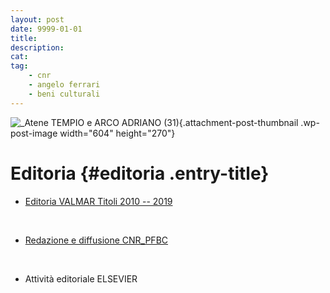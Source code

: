 ```yaml
---
layout: post
date: 9999-01-01
title:
description:
cat:
tag:
    - cnr
    - angelo ferrari
    - beni culturali
---
```

![\_Atene TEMPIO e ARCO ADRIANO (31)](wp-content/uploads/2018/11/Atene-TEMPIO-e-ARCO-ADRIANO-31-604x270.jpg){.attachment-post-thumbnail .wp-post-image width="604" height="270"}

Editoria {#editoria .entry-title}
========

-   [Editoria VALMAR Titoli 2010 -- 2019](wp-content/uploads/2019/10/VALMAR-TITOLI-2010_2019.pdf)

&nbsp;

-   [Redazione e diffusione CNR\_PFBC](index69dc.html?p=1132 "Attività editoriale CNR-PFBC")

&nbsp;

-   Attività editoriale ELSEVIER

